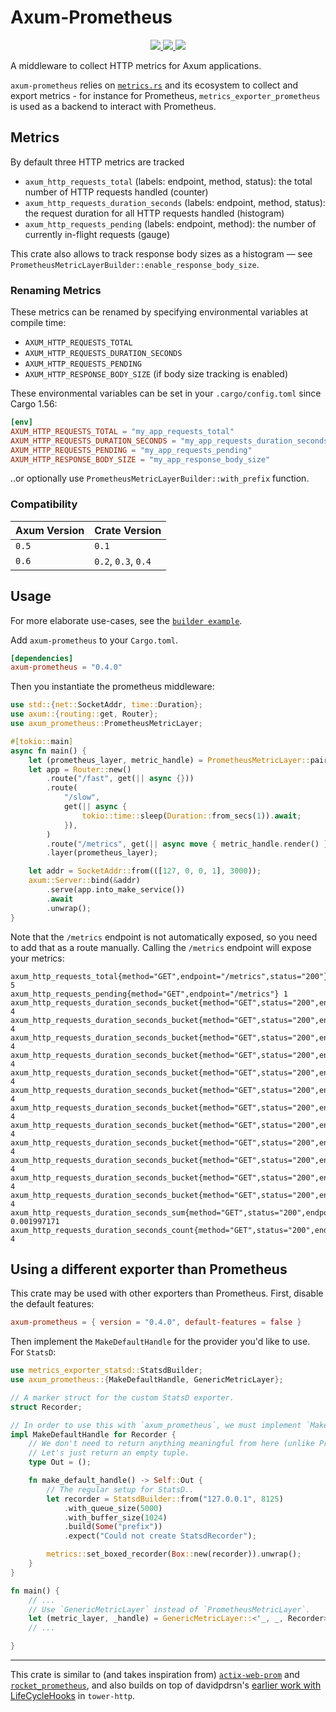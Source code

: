 # Axum-Prometheus

<div align="center">
<a href="https://github.com/ptrskay3/axum-prometheus/actions/workflows/base.yml">
<img src="https://github.com/ptrskay3/axum-prometheus/actions/workflows/base.yml/badge.svg" />
</a>
<a href="https://crates.io/crates/axum-prometheus">
<img src="https://img.shields.io/crates/v/axum-prometheus.svg" />
</a>
<a href="https://docs.rs/axum-prometheus">
<img src="https://docs.rs/axum-prometheus/badge.svg" />
</a>
</div>

A middleware to collect HTTP metrics for Axum applications.

`axum-prometheus` relies on [`metrics.rs`](https://metrics.rs/) and its ecosystem to collect and export metrics - for instance for Prometheus, `metrics_exporter_prometheus` is used as a backend to interact with Prometheus.

## Metrics

By default three HTTP metrics are tracked

- `axum_http_requests_total` (labels: endpoint, method, status): the total number of HTTP requests handled (counter)
- `axum_http_requests_duration_seconds` (labels: endpoint, method, status): the request duration for all HTTP requests handled (histogram)
- `axum_http_requests_pending` (labels: endpoint, method): the number of currently in-flight requests (gauge)

This crate also allows to track response body sizes as a histogram — see `PrometheusMetricLayerBuilder::enable_response_body_size`.

### Renaming Metrics

These metrics can be renamed by specifying environmental variables at compile time:

- `AXUM_HTTP_REQUESTS_TOTAL`
- `AXUM_HTTP_REQUESTS_DURATION_SECONDS`
- `AXUM_HTTP_REQUESTS_PENDING`
- `AXUM_HTTP_RESPONSE_BODY_SIZE` (if body size tracking is enabled)

These environmental variables can be set in your `.cargo/config.toml` since Cargo 1.56:

```toml
[env]
AXUM_HTTP_REQUESTS_TOTAL = "my_app_requests_total"
AXUM_HTTP_REQUESTS_DURATION_SECONDS = "my_app_requests_duration_seconds"
AXUM_HTTP_REQUESTS_PENDING = "my_app_requests_pending"
AXUM_HTTP_RESPONSE_BODY_SIZE = "my_app_response_body_size"
```

..or optionally use `PrometheusMetricLayerBuilder::with_prefix` function.

### Compatibility

| Axum Version | Crate Version |
| ------------ | ------------- |
| `0.5`        | `0.1`         |
| `0.6`        | `0.2`, `0.3`, `0.4`  |

## Usage

For more elaborate use-cases, see the [`builder example`](examples/builder-example/).

Add `axum-prometheus` to your `Cargo.toml`.

```toml
[dependencies]
axum-prometheus = "0.4.0"
```

Then you instantiate the prometheus middleware:

```rust
use std::{net::SocketAddr, time::Duration};
use axum::{routing::get, Router};
use axum_prometheus::PrometheusMetricLayer;

#[tokio::main]
async fn main() {
    let (prometheus_layer, metric_handle) = PrometheusMetricLayer::pair();
    let app = Router::new()
        .route("/fast", get(|| async {}))
        .route(
            "/slow",
            get(|| async {
                tokio::time::sleep(Duration::from_secs(1)).await;
            }),
        )
        .route("/metrics", get(|| async move { metric_handle.render() }))
        .layer(prometheus_layer);

    let addr = SocketAddr::from(([127, 0, 0, 1], 3000));
    axum::Server::bind(&addr)
        .serve(app.into_make_service())
        .await
        .unwrap();
}
```

Note that the `/metrics` endpoint is not automatically exposed, so you need to add that as a route manually.
Calling the `/metrics` endpoint will expose your metrics:

```not_rust
axum_http_requests_total{method="GET",endpoint="/metrics",status="200"} 5
axum_http_requests_pending{method="GET",endpoint="/metrics"} 1
axum_http_requests_duration_seconds_bucket{method="GET",status="200",endpoint="/metrics",le="0.005"} 4
axum_http_requests_duration_seconds_bucket{method="GET",status="200",endpoint="/metrics",le="0.01"} 4
axum_http_requests_duration_seconds_bucket{method="GET",status="200",endpoint="/metrics",le="0.025"} 4
axum_http_requests_duration_seconds_bucket{method="GET",status="200",endpoint="/metrics",le="0.05"} 4
axum_http_requests_duration_seconds_bucket{method="GET",status="200",endpoint="/metrics",le="0.1"} 4
axum_http_requests_duration_seconds_bucket{method="GET",status="200",endpoint="/metrics",le="0.25"} 4
axum_http_requests_duration_seconds_bucket{method="GET",status="200",endpoint="/metrics",le="0.5"} 4
axum_http_requests_duration_seconds_bucket{method="GET",status="200",endpoint="/metrics",le="1"} 4
axum_http_requests_duration_seconds_bucket{method="GET",status="200",endpoint="/metrics",le="2.5"} 4
axum_http_requests_duration_seconds_bucket{method="GET",status="200",endpoint="/metrics",le="5"} 4
axum_http_requests_duration_seconds_bucket{method="GET",status="200",endpoint="/metrics",le="10"} 4
axum_http_requests_duration_seconds_bucket{method="GET",status="200",endpoint="/metrics",le="+Inf"} 4
axum_http_requests_duration_seconds_sum{method="GET",status="200",endpoint="/metrics"} 0.001997171
axum_http_requests_duration_seconds_count{method="GET",status="200",endpoint="/metrics"} 4
```

## Using a different exporter than Prometheus

This crate may be used with other exporters than Prometheus. First, disable the default features:

```toml
axum-prometheus = { version = "0.4.0", default-features = false }
```

Then implement the `MakeDefaultHandle` for the provider you'd like to use. For `StatsD`:

```rust
use metrics_exporter_statsd::StatsdBuilder;
use axum_prometheus::{MakeDefaultHandle, GenericMetricLayer};

// A marker struct for the custom StatsD exporter.
struct Recorder;

// In order to use this with `axum_prometheus`, we must implement `MakeDefaultHandle`.
impl MakeDefaultHandle for Recorder {
    // We don't need to return anything meaningful from here (unlike PrometheusHandle)
    // Let's just return an empty tuple.
    type Out = ();

    fn make_default_handle() -> Self::Out {
        // The regular setup for StatsD..
        let recorder = StatsdBuilder::from("127.0.0.1", 8125)
            .with_queue_size(5000)
            .with_buffer_size(1024)
            .build(Some("prefix"))
            .expect("Could not create StatsdRecorder");

        metrics::set_boxed_recorder(Box::new(recorder)).unwrap();
    }
}

fn main() {
    // ...
    // Use `GenericMetricLayer` instead of `PrometheusMetricLayer`.
    let (metric_layer, _handle) = GenericMetricLayer::<'_, _, Recorder>::pair();
    // ...

}
```

---

This crate is similar to (and takes inspiration from) [`actix-web-prom`](https://github.com/nlopes/actix-web-prom) and [`rocket_prometheus`](https://github.com/sd2k/rocket_prometheus),
and also builds on top of davidpdrsn's [earlier work with LifeCycleHooks](https://github.com/tower-rs/tower-http/pull/96) in `tower-http`.
